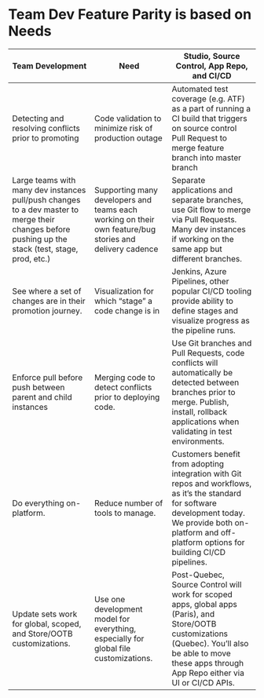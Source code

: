 # Team Dev Feature Parity is based on Needs

| Team Development                                                                                                                                   | Need                                                                                                    | Studio, Source Control, App Repo, and CI/CD                                                                                                                                                                       |
|----------------------------------------------------------------------------------------------------------------------------------------------------|---------------------------------------------------------------------------------------------------------|-------------------------------------------------------------------------------------------------------------------------------------------------------------------------------------------------------------------|
| Detecting and resolving conflicts prior to promoting                                                                                               | Code validation to minimize risk of production outage                                                   | Automated test coverage (e.g. ATF) as a part of running a CI build that triggers on source control Pull Request to merge feature branch into master branch                                                        |
| Large teams with many dev instances pull/push changes to a dev master to merge their changes before pushing up the stack (test, stage, prod, etc.) | Supporting many developers and teams each working on their own feature/bug stories and delivery cadence | Separate applications and separate branches, use Git flow to merge via Pull Requests. Many dev instances if working on the same app but different branches.                                                       |
| See where a set of changes are in their promotion journey.                                                                                         | Visualization for which “stage” a code change is in                                                     | Jenkins, Azure Pipelines, other popular CI/CD tooling provide ability to define stages and visualize progress as the pipeline runs.                                                                               |
| Enforce pull before push between parent and child instances                                                                                        | Merging code to detect conflicts prior to deploying code.                                               | Use Git branches and Pull Requests, code conflicts will automatically be detected between branches prior to merge. Publish, install, rollback applications when validating in test environments.                  |
| Do everything on-platform.                                                                                                                         | Reduce number of tools to manage.                                                                       | Customers benefit from adopting integration with Git repos and workflows, as it’s the standard for software development today. We provide both on-platform and off-platform options for building CI/CD pipelines. |
| Update sets work for global, scoped, and Store/OOTB customizations.                                                                                | Use one development model for everything, especially for global file customizations.                    | Post-Quebec, Source Control will work for scoped apps, global apps (Paris), and Store/OOTB customizations (Quebec). You’ll also be able to move these apps through App Repo either via UI or CI/CD APIs.          |
